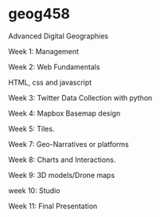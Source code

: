 # geog458
Advanced Digital Geographies

Week 1: Management

Week 2: Web Fundamentals

HTML, css and javascript

Week 3: Twitter Data Collection with python

Week 4: Mapbox Basemap design

Week 5: Tiles.

Week 7:  Geo-Narratives or platforms

Week 8: Charts and Interactions.

Week 9: 3D models/Drone maps

week 10: Studio

Week 11: Final Presentation
